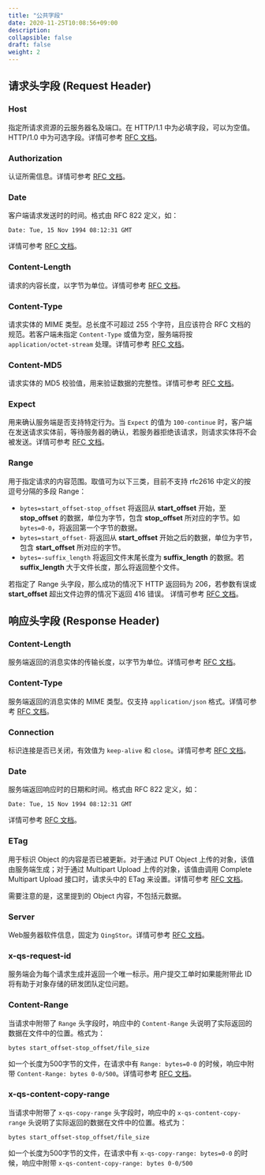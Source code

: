 ```yaml
---
title: "公共字段"
date: 2020-11-25T10:08:56+09:00
description:
collapsible: false
draft: false
weight: 2
---
```


## 请求头字段 (Request Header)

### Host

指定所请求资源的云服务器名及端口。在 HTTP/1.1 中为必填字段，可以为空值。HTTP/1.0 中为可选字段。详情可参考 [RFC 文档](http://www.w3.org/Protocols/rfc2616/rfc2616-sec14.html#sec14.23)。

### Authorization

认证所需信息。详情可参考 [RFC 文档](http://www.w3.org/Protocols/rfc2616/rfc2616-sec14.html#sec14.8)。

### Date

客户端请求发送时的时间。格式由 RFC 822 定义，如：
```
Date: Tue, 15 Nov 1994 08:12:31 GMT
```

详情可参考 [RFC 文档](http://www.w3.org/Protocols/rfc2616/rfc2616-sec14.html#sec14.18)。

### Content-Length

请求的内容长度，以字节为单位。详情可参考 [RFC 文档](http://www.w3.org/Protocols/rfc2616/rfc2616-sec14.html#sec14.13)。

### Content-Type

请求实体的 MIME 类型。总长度不可超过 255 个字符，且应该符合 RFC 文档的规范。若客户端未指定 `Content-Type` 或值为空，服务端将按 `application/octet-stream` 处理。详情可参考 [RFC 文档](http://www.w3.org/Protocols/rfc2616/rfc2616-sec14.html#sec14.17)。

### Content-MD5

请求实体的 MD5 校验值，用来验证数据的完整性。详情可参考 [RFC 文档](http://www.w3.org/Protocols/rfc2616/rfc2616-sec14.html#sec14.15)。

### Expect

用来确认服务端是否支持特定行为。当 `Expect` 的值为 `100-continue` 时，客户端在发送请求实体前，等待服务器的确认，若服务器拒绝该请求，则请求实体将不会被发送。详情可参考 [RFC 文档](http://www.w3.org/Protocols/rfc2616/rfc2616-sec14.html#sec14.20)。

### Range

用于指定请求的内容范围。取值可为以下三类，目前不支持 rfc2616 中定义的按逗号分隔的多段 Range：

- `bytes=start_offset-stop_offset` 将返回从 **start_offset** 开始，至 **stop_offset** 的数据，单位为字节，包含 **stop_offset** 所对应的字节。如 `bytes=0-0`，将返回第一个字节的数据。
- `bytes=start_offset-` 将返回从 **start_offset** 开始之后的数据，单位为字节，包含 **start_offset** 所对应的字节。
- `bytes=-suffix_length` 将返回文件末尾长度为 **suffix_length** 的数据。若 **suffix_length** 大于文件长度，那么将返回整个文件。

若指定了 Range 头字段，那么成功的情况下 HTTP 返回码为 206，若参数有误或 **start_offset** 超出文件边界的情况下返回 416 错误。 详情可参考 [RFC 文档](https://www.w3.org/Protocols/rfc2616/rfc2616-sec14.html#sec14.35)。


## 响应头字段 (Response Header)

### Content-Length

服务端返回的消息实体的传输长度，以字节为单位。详情可参考 [RFC 文档](http://www.w3.org/Protocols/rfc2616/rfc2616-sec14.html#sec14.13)。

### Content-Type

服务端返回的消息实体的 MIME 类型。仅支持 `application/json` 格式。详情可参考 [RFC 文档](http://www.w3.org/Protocols/rfc2616/rfc2616-sec14.html#sec14.17)。

### Connection

标识连接是否已关闭，有效值为 `keep-alive` 和 `close`。详情可参考 [RFC 文档](http://www.w3.org/Protocols/rfc2616/rfc2616-sec14.html#sec14.10)。

### Date

服务端返回响应时的日期和时间。格式由 RFC 822 定义，如：
```
Date: Tue, 15 Nov 1994 08:12:31 GMT
```

详情可参考 [RFC 文档](http://www.w3.org/Protocols/rfc2616/rfc2616-sec14.html#sec14.18)。

### ETag

用于标识 Object 的内容是否已被更新。对于通过 PUT Object 上传的对象，该值由服务端生成；对于通过 Multipart Upload 上传的对象，该值由调用 Complete Multipart Upload 接口时，请求头中的 ETag 来设置。详情可参考 [RFC 文档](http://www.w3.org/Protocols/rfc2616/rfc2616-sec14.html#sec14.19)。

需要注意的是，这里提到的 Object 内容，不包括元数据。

### Server

Web服务器软件信息，固定为 `QingStor`。详情可参考 [RFC 文档](http://www.w3.org/Protocols/rfc2616/rfc2616-sec14.html#sec14.38)。

### x-qs-request-id

服务端会为每个请求生成并返回一个唯一标示。用户提交工单时如果能附带此 ID 将有助于对象存储的研发团队定位问题。

### Content-Range

当请求中附带了 `Range` 头字段时，响应中的 `Content-Range` 头说明了实际返回的数据在文件中的位置。格式为：
```
bytes start_offset-stop_offset/file_size
```
如一个长度为500字节的文件，在请求中有 `Range: bytes=0-0` 的时候，响应中附带 `Content-Range: bytes 0-0/500`。详情可参考 [RFC 文档](http://www.w3.org/Protocols/rfc2616/rfc2616-sec14.html#sec14.16)。

### x-qs-content-copy-range

当请求中附带了 `x-qs-copy-range` 头字段时，响应中的 `x-qs-content-copy-range` 头说明了实际返回的数据在文件中的位置。格式为：
```
bytes start_offset-stop_offset/file_size
```
如一个长度为500字节的文件，在请求中有 `x-qs-copy-range: bytes=0-0` 的时候，响应中附带 `x-qs-content-copy-range: bytes 0-0/500`
